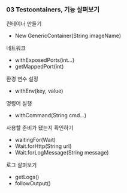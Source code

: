 ### 03 Testcontainers, 기능 살펴보기

컨테이너 만들기
- New GenericContainer(String imageName)

네트워크
- withExposedPorts(int...)
- getMappedPort(int)

환경 변수 설정
- withEnv(key, value)

명령어 실행
- withCommand(String cmd...)

사용할 준비가 됐는지 확인하기
- waitingFor(Wait)
- Wait.forHttp(String url)
- Wait.forLogMessage(String message)

로그 살펴보기
- getLogs()
- followOutput()